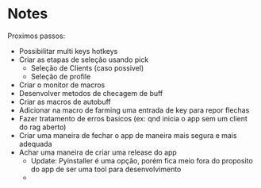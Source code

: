 # Notes

Proximos passos:

- Possibilitar multi keys hotkeys
- Criar as etapas de seleção usando pick
  - Seleção de Clients (caso possivel)
  - Seleção de profile
- Criar o monitor de macros
- Desenvolver metodos de checagem de buff
- Criar as macros de autobuff
- Adicionar na macro de farming uma entrada de key para repor flechas
- Fazer tratamento de erros basicos (ex: qnd inicia o app sem um client do rag aberto)
- Criar uma maneira de fechar o app de maneira mais segura e mais adequada
- Achar uma maneira de criar uma release do app
  - Update: Pyinstaller é uma opção, porém fica meio fora do proposito do app de ser uma tool para desenvolvimento
  - 